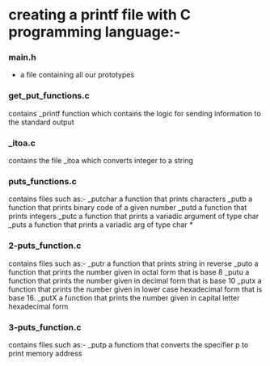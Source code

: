 # creating a printf file with C programming language:-

### main.h
- a file containing all our prototypes

### get_put_functions.c
contains _printf function which contains the logic for sending information to the standard output

### _itoa.c
contains the file _itoa which converts integer to a string

### puts_functions.c
contains files such as:- _putchar a function that prints characters
			_putb a function that prints binary code of a given number
			_putd a function that prints integers
			_putc a function that prints a variadic argument of type char
			_puts a function that prints a variadic arg of type char *

### 2-puts_function.c
contains files such as:- _putr a function that prints string in reverse
			_puto a function that prints the number given in octal form that is base 8
			_putu a function that prints the number given in decimal form that is base 10
			_putx a function that prints the number given in lower case hexadecimal form that is base 16.
			_putX a function that prints the number given in capital letter hexadecimal form

### 3-puts_function.c
contains files such as:- _putp a functiom that converts the specifier p to print memory address
